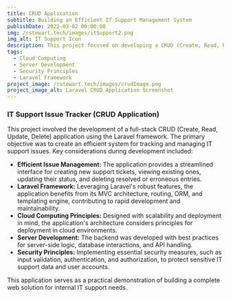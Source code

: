 ```yaml
---
title: CRUD Application
subtitle: Building an Efficient IT Support Management System
publishDate: 2022-03-02 00:00:00
img: /rstewart.tech/images/itSupport2.png
img_alt: IT Support Icon
description: This project focused on developing a CRUD (Create, Read, Update, Delete) application using the Laravel framework. The goal was to create an efficient system for managing IT support issues, incorporating principles of cloud computing, server development, and security.
tags:
  - Cloud Computing
  - Server Development
  - Security Principles
  - Laravel Framework
project_image: /rstewart.tech/images/crudImage.png
project_image_alt: Laravel CRUD Application Screenshot
---
```


### IT Support Issue Tracker (CRUD Application)

This project involved the development of a full-stack CRUD (Create, Read, Update, Delete) application using the Laravel framework. The primary objective was to create an efficient system for tracking and managing IT support issues. Key considerations during development included:

* **Efficient Issue Management:** The application provides a streamlined interface for creating new support tickets, viewing existing ones, updating their status, and deleting resolved or erroneous entries.
* **Laravel Framework:** Leveraging Laravel's robust features, the application benefits from its MVC architecture, routing, ORM, and templating engine, contributing to rapid development and maintainability.
* **Cloud Computing Principles:** Designed with scalability and deployment in mind, the application's architecture considers principles for deployment in cloud environments.
* **Server Development:** The backend was developed with best practices for server-side logic, database interactions, and API handling.
* **Security Principles:** Implementing essential security measures, such as input validation, authentication, and authorization, to protect sensitive IT support data and user accounts.

This application serves as a practical demonstration of building a complete web solution for internal IT support needs.
